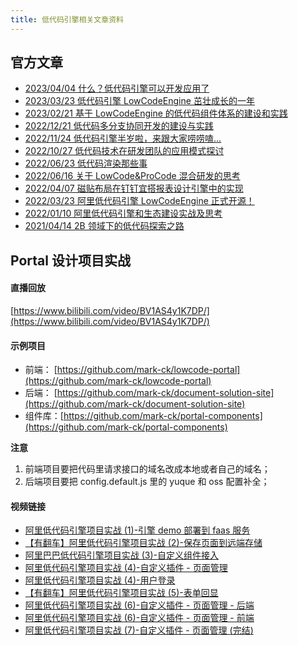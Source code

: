 ```yaml
---
title: 低代码引擎相关文章资料
---
```


## 官方文章
- [2023/04/04 什么？低代码引擎可以开发应用了](https://mp.weixin.qq.com/s/dwi40gJjGBHW9MVpag5Oxg)
- [2023/03/23 低代码引擎 LowCodeEngine 茁壮成长的一年](https://mp.weixin.qq.com/s/DDt4LQLFUBQ2-F5ehZGBKg)
- [2023/02/21 基于 LowCodeEngine 的低代码组件体系的建设和实践](https://mp.weixin.qq.com/s/rnvbGHImGt6oJuX2wCtaqw)
- [2022/12/21 低代码多分支协同开发的建设与实践](https://mp.weixin.qq.com/s/DmwxL67htHfTUP1U966N-Q)
- [2022/11/24 低代码引擎半岁啦，来跟大家唠唠嗑...](https://segmentfault.com/a/1190000042884409)
- [2022/10/27 低代码技术在研发团队的应用模式探讨](https://mp.weixin.qq.com/s/Ynk_wjJbmNw7fEG6UtGZbQ)
- [2022/06/23 低代码渲染那些事](https://mp.weixin.qq.com/s/yqYey76qLGYPfDtpGkVFfA)
- [2022/06/16 关于 LowCode&ProCode 混合研发的思考](https://mp.weixin.qq.com/s/TY3VXjkSmsQoT47xma3wig)
- [2022/04/07 磁贴布局在钉钉宜搭报表设计引擎中的实现](https://mp.weixin.qq.com/s/PSTut5ahAB8nlJ9kBpBaxw)
- [2022/03/23 阿里低代码引擎 LowCodeEngine 正式开源！](https://mp.weixin.qq.com/s/T66LghtWLz2Oh048XqaniA)
- [2022/01/10 阿里低代码引擎和生态建设实战及思考](https://mp.weixin.qq.com/s/MI6MrUKKydtnSdO4xq6jwA)
- [2021/04/14 2B 领域下的低代码探索之路](https://mp.weixin.qq.com/s/HAxrMHLT43dPH488RiEIdw)

## Portal 设计项目实战
#### 直播回放
[https://www.bilibili.com/video/BV1AS4y1K7DP/](https://www.bilibili.com/video/BV1AS4y1K7DP/)

#### 示例项目
- 前端： [https://github.com/mark-ck/lowcode-portal](https://github.com/mark-ck/lowcode-portal)
- 后端： [https://github.com/mark-ck/document-solution-site](https://github.com/mark-ck/document-solution-site)
- 组件库：[https://github.com/mark-ck/portal-components](https://github.com/mark-ck/portal-components)

**注意**
1. 前端项目要把代码里请求接口的域名改成本地或者自己的域名；
2. 后端项目要把 config.default.js 里的 yuque 和 oss 配置补全；

#### 视频链接
- [阿里低代码引擎项目实战 (1)-引擎 demo 部署到 faas 服务](https://www.bilibili.com/video/BV1B44y1P7GM/)
- [【有翻车】阿里低代码引擎项目实战 (2)-保存页面到远端存储](https://www.bilibili.com/video/BV1AS4y1K7DP/)
- [阿里巴巴低代码引擎项目实战 (3)-自定义组件接入](https://www.bilibili.com/video/BV1dZ4y1m76S/)
- [阿里低代码引擎项目实战 (4)-自定义插件 - 页面管理](https://www.bilibili.com/video/BV17a411i73f/)
- [阿里低代码引擎项目实战 (4)-用户登录](https://www.bilibili.com/video/BV1Wu411e7EQ/)
- [【有翻车】阿里低代码引擎项目实战 (5)-表单回显](https://www.bilibili.com/video/BV1UY4y1v7D7/)
- [阿里低代码引擎项目实战 (6)-自定义插件 - 页面管理 - 后端](https://www.bilibili.com/video/BV1uZ4y1U7Ly/)
- [阿里低代码引擎项目实战 (6)-自定义插件 - 页面管理 - 前端](https://www.bilibili.com/video/BV1Yq4y1a74P/)
- [阿里低代码引擎项目实战 (7)-自定义插件 - 页面管理 (完结)](https://www.bilibili.com/video/BV13Y4y1e7EV/)
